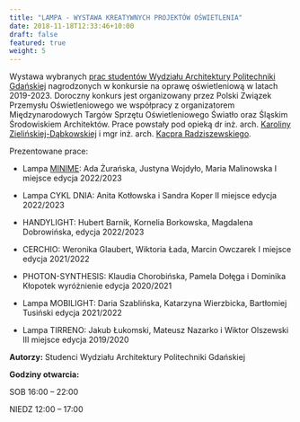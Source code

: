 ```yaml
---
title: "LAMPA - WYSTAWA KREATYWNYCH PROJEKTÓW OŚWIETLENIA"
date: 2018-11-18T12:33:46+10:00
draft: false
featured: true
weight: 5
---
```


Wystawa wybranych [prac studentów Wydziału Architektury Politechniki Gdańskiej](https://cdn.files.pg.edu.pl/main/Dzia%C5%82%20Promocji/Pismo%20PG/Pismo%20PG%202-2022.pdf#page=%2054) nagrodzonych w konkursie na oprawę oświetleniową w latach 2019-2023. Doroczny konkurs jest organizowany przez Polski Związek Przemysłu Oświetleniowego we współpracy z organizatorem Międzynarodowych Targów Sprzętu Oświetleniowego Światło oraz Śląskim Środowiskiem Architektów. Prace powstały pod opieką dr inż. arch. [Karoliny Zielińskiej-Dąbkowskiej](
https://mostwiedzy.pl/pl/karolina-zielinska-dabkowska,409111-1/bio) i mgr inż. arch. [Kacpra Radziszewskiego](https://mostwiedzy.pl/pl/kacper-radziszewski,228857-1/bio).

Prezentowane prace:

- Lampa [MINIME](/artysci/lampy): Ada Żurańska, Justyna Wojdyło, Maria Malinowska
I miejsce edycja 2022/2023

- Lampa CYKL DNIA: Anita Kotłowska i Sandra Koper
II miejsce edycja 2022/2023

- HANDYLIGHT: Hubert Barnik, Kornelia Borkowska, Magdalena Dobrowińska, edycja 2022/2023

- CERCHIO: Weronika Glaubert, Wiktoria Łada, Marcin Owczarek
I miejsce edycja 2021/2022

- PHOTON-SYNTHESIS: Klaudia Chorobińska, Pamela Dołęga i Dominika Kłopotek
wyróżnienie edycja 2020/2021

- Lampa MOBILIGHT: Daria Szablińska, Katarzyna Wierzbicka, Bartłomiej Tusiński
edycja 2021/2022

- Lampa  TIRRENO: Jakub Łukomski, Mateusz Nazarko i Wiktor Olszewski
III miejsce edycja 2019/2020

**Autorzy:**
Studenci Wydziału Architektury Politechniki Gdańskiej


**Godziny otwarcia:**

SOB 16:00 – 22:00

NIEDZ 12:00 – 17:00
